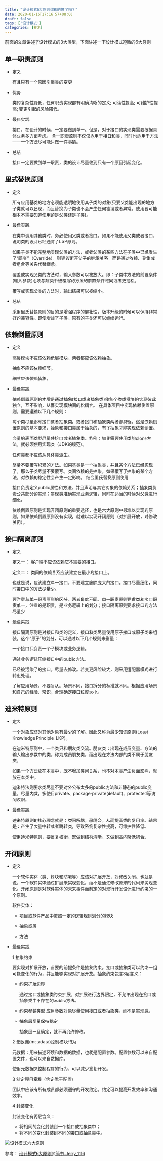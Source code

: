 ```yaml
---
title: "设计模式6大原则你真的懂了吗？"
date: 2020-01-16T17:16:57+08:00
draft: false
tags: ['设计模式']
categories: [技术]
---
```


前面的文章讲述了设计模式的3大类型，下面讲述一下设计模式遵循的6大原则


## 单一职责原则

* 定义
    
    有且只有一个原因引起类的变更

* 优势

    类的复杂性降低，任何职责实现都有明确清晰的定义; 可读性提高; 可维护性提高; 变更引起的风险降低。

* 最佳实践

    接口，在设计的时候，一定要做到单一。但是，对于接口的实现类需要根据具体业务多方面考虑。
    单一职责原则不仅仅适用于接口和类，同时也适用于方法——一个方法尽可能只做一件事情。


* 总结
    
    接口一定要做到单一职责，类的设计尽量做到只有一个原因引起变化。


## 里式替换原则

* 定义

    所有应用基类的地方必须能透明地使用其子类的对象(只要父类能出现的地方子类就可以出现，而且替换为子类也不会产生任何错误或者异常。使用者可能根本不需要知道使用的是父类还是子类)。

* 最佳实践

    在类中调用其他类时，务必使用父类或者接口。如果不能使用父类或者接口，说明类的设计已经违背了LSP原则。

    如果子类不能完整地实现父类的方法，或者父类的某些方法在子类中已经发生了“畸变”（Override），则建议断开父子的继承关系，而是通过依赖、聚集或者组合等关系代替继承。

    覆盖或实现父类的方法时，输入参数可以被放大。即：子类中方法的前置条件(输入参数)必须与超类中被覆写的方法的前置条件相同或者更宽松。

    覆写或实现父类的方法时，输出结果可以被缩小。

* 总结

    采用里氏替换原则的目的是增强程序的健壮性，版本升级的时候可以保持非常好的兼容性。即使增加了子类，原有的子类还可以继续运行。

## 依赖倒置原则

* 定义

    高层模块不应该依赖低层模块，两者都应该依赖抽象。

    抽象不应该依赖细节。

    细节应该依赖抽象。


* 最佳实践

    依赖倒置原则的本质是通过抽象(接口或者抽象类)使各个类或模块的实现彼此独立，互不影响，从而实现模块间的松耦合。
    在具体项目中实现依赖倒置原则，需要遵循以下几个规则：

    每个类尽量都有接口或者抽象类，或者接口和抽象类两者都具备。这是依赖倒置原则的基本要求，抽象和接口类属于抽象的，有了抽象才能实现依赖倒置。

    变量的表面类型尽量使接口或者抽象类。特例：如果需要使用类的clone方法，就必须使用实现类（JDK的规范）。

    任何类都不应该从具体类派生。

    尽量不要覆写积累的方法。如果基类是一个抽象类，并且某个方法已经实现了，那么子类尽量不要覆写。类间依赖的是抽象，如果覆写了抽象的某个方法，对依赖的稳定性会产生一定影响。
    结合里氏替换原则使用

    接口负责定义public属性和方法，并且声明与其它对象的依赖关系；抽象类负责公共部分的实现；实现类准确实现业务逻辑，同时在适当的时候对父类进行细化。

    依赖倒置原则是实现开闭原则的重要途径，也是六大原则中最难以实现的原则。如果依赖倒置原则没有实现，就难以实现开闭原则（对扩展开放，对修改关闭）。

## 接口隔离原则

* 定义

    定义一：
    客户端不应该依赖它不需要的接口。

    定义二：
    类间的依赖关系应该建立在最小的接口上。

    也就是说，应该建立单一接口，不要建立臃肿庞大的接口。接口尽量细化，同时接口中的方法尽量少。

    要注意与单一职责原则的区分，两者角度不同。单一职责原则要求类和接口职责单一，注重的是职责，是业务逻辑上的划分；接口隔离原则要求接口的方法尽量少


* 最佳实践

    接口隔离原则是对接口和类的定义，接口和类尽量使用原子接口或原子类来组装。这个“原子”的划分，可以通过以下几个规则来衡量：

    一个接口只负责一个子模块或业务逻辑。

    通过业务逻辑压缩接口中的public方法。

    已经被污染了的接口，尽量去修改。若变更风险较大，则采用适配器模式进行转化处理。

    了解应用场景，不要盲从。场景不同，接口拆分的标准就不同。根据应用场景和自己的经验、常识，合理确定接口粒度大小。


## 迪米特原则

* 定义

    一个对象应该对其他对象有最少的了解。因此又称为最少知识原则(Least Knowledge Principle, LKP)。

    在迪米特原则中，一个类只和朋友类交流。朋友类：出现在成员变量、方法的输入输出参数中的类，称为成员朋友类，而出现在方法内部的类不属于朋友类。
    
    如果一个方法放在本类中，既不增加类间关系，也不对本类产生负面影响，就放在本类中。
    
    迪米特法则要求类尽量不要对外公布太多的public方法和非静态的public变量，尽量内敛，多使用private、package-private(default)、protected等访问权限。

* 最佳实践

    迪米特原则的核心理念就是：类间解耦，弱耦合，从而提高类的复用率。结果是：产生了大量中转或者跳转类，导致系统复杂性提高，可维护性降低。

    使用迪米特原则，要反复权衡，既做到结构清晰，又做到高内聚低耦合。

## 开闭原则

* 定义

    一个软件实体（类、模块和防暑等）应该对扩展开放，对修改关闭。也就是说，一个软件实体通过扩展来实现变化，而不是通过修改原来的代码来实现变化。开闭原则是对软件实体的未来事件而制定的对现行开发设计进行约束的一个原则。

    软件实体：

    * 项目或软件产品中按照一定的逻辑规则划分的模块

    * 抽象或类

    * 方法

* 最佳实践

    1 抽象约束

    要实现对扩展开放，首要的前提条件是抽象约束。接口或抽象类可以约束一组可能变化的行为，并且能够实现对扩展开放。抽象约束包含3层含义：

    * 约束扩展边界

        通过接口或抽象类约束扩展，对扩展进行边界限定，不允许出现在接口或抽象类中不存在的public方法。

    * 约束参数类型
        应用参数对象尽量使用接口或者抽象类，而不是实现类。

    * 抽象层尽量保持稳定

        抽象层一旦确定，就不再允许修改。

    2 元数据(metadata)控制模块行为

    元数据：用来描述环境和数据的数据，也就是配置参数。配置参数可以来自配置文件，也可以来自数据库。

    使用元数据来控制程序的行为，可以减少重复开发。

    3 制定项目章程（约定优于配置）

    团队中应该有所有成员都必须遵守的开发约定。约定可以提高开发效率和沟通效率。

    4 封装变化

    封装变化有两层含义：

    * 将相同的变化封装到一个接口或抽象类中；
    * 将不同的变化封装到不同的接口或抽象类中。

![设计模式六大原则](http://p1.pstatp.com/origin/pgc-image/b71b5bf79e644186911cdc9c51409f9b)

参考： 设计模式6大原则@简书.Jerry_1116